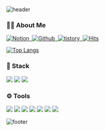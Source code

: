 ![header](https://capsule-render.vercel.app/api?type=waving&color=gradient&customColorList=18&height=300&section=header&text=🍀LEE%20SEUNG%20YEON🍀&fontSize=65)


### **👩‍💻 About Me**
 <a href=""><img alt="Notion" src="https://img.shields.io/badge/Notion-000000?style=flat-square&logo=Notion&logoColor=white"/>&nbsp;
  <a href="https://github.com/nourzoo"><img alt="Github" src="https://img.shields.io/badge/GitHub-181717?style=flat-square&logo=GitHub&logoColor=white"/>&nbsp;
  <a href="https://nourzoo.tistory.com/"><img alt="tistory" src="https://img.shields.io/badge/tistory-000000?style=flat-square&logo=tistory&logoColor=white"/>&nbsp;
[![Hits](https://hits.seeyoufarm.com/api/count/incr/badge.svg?url=https%3A%2F%2Fgithub.com%2Fnourzoo&count_bg=%23000000&title_bg=%239796F0&icon=&icon_color=%23E7E7E7&title=hits&edge_flat=false)](https://hits.seeyoufarm.com)

[![Top Langs](https://github-readme-stats.vercel.app/api/top-langs/?username=nourzoo&exclude_repo=CSE4100,tetris-project&custom_title=SeungYeon's%20github&bg_color=60,9796f0,fbc7d4&title_color=f7f5f5&hide_border=true&layout=compact)](https://github.com/anuraghazra/github-readme-stats)



### **🔧 Stack**

![](https://img.shields.io/badge/Python-3776AB?style=for-the-badge&logo=python&logoColor=white)
![](https://img.shields.io/badge/C-00599C?style=for-the-badge&logo=c&logoColor=white)
![](https://img.shields.io/badge/Java-ED8B00?style=for-the-badge&logo=openjdk&logoColor=white)

### **⚙ Tools**

![](https://img.shields.io/badge/IntelliJ_IDEA-000000.svg?style=for-the-badge&logo=intellij-idea&logoColor=white)
![](https://img.shields.io/badge/Eclipse-2C2255?style=for-the-badge&logo=eclipse&logoColor=white)
![](https://img.shields.io/badge/VIM-%2311AB00.svg?&style=for-the-badge&logo=vim&logoColor=white)
![](https://img.shields.io/badge/Visual_Studio-5C2D91?style=for-the-badge&logo=visual%20studio&logoColor=white)
![](https://img.shields.io/badge/Visual_Studio_Code-0078D4?style=for-the-badge&logo=visual%20studio%20code&logoColor=white)
![](https://img.shields.io/badge/Discord-7289DA?style=for-the-badge&logo=discord&logoColor=white)
![](https://img.shields.io/badge/Slack-4A154B?style=for-the-badge&logo=slack&logoColor=white)
![]()

![footer](https://capsule-render.vercel.app/api?type=waving&color=gradient&customColorList=18&height=150&section=footer&fontSize=50) 
